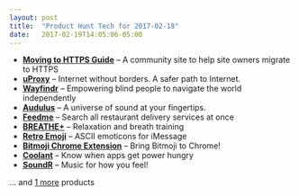 ```yaml
---
layout: post
title:  "Product Hunt Tech for 2017-02-18"
date:   2017-02-19T14:05:06-05:00
---
```


* **[Moving to HTTPS Guide](https://www.producthunt.com/posts/moving-to-https-guide?utm_campaign=producthunt-api&utm_medium=api&utm_source=Application%3A+Daily+Digest+RSS+%28ID%3A+3202%29)** – A community site to help site owners migrate to HTTPS
* **[uProxy](https://www.producthunt.com/posts/uproxy?utm_campaign=producthunt-api&utm_medium=api&utm_source=Application%3A+Daily+Digest+RSS+%28ID%3A+3202%29)** – Internet without borders. A safer path to Internet.
* **[Wayfindr](https://www.producthunt.com/posts/wayfindr?utm_campaign=producthunt-api&utm_medium=api&utm_source=Application%3A+Daily+Digest+RSS+%28ID%3A+3202%29)** – Empowering blind people to navigate the world independently
* **[Audulus](https://www.producthunt.com/posts/audulus?utm_campaign=producthunt-api&utm_medium=api&utm_source=Application%3A+Daily+Digest+RSS+%28ID%3A+3202%29)** – A universe of sound at your fingertips.
* **[Feedme](https://www.producthunt.com/posts/feedme-2?utm_campaign=producthunt-api&utm_medium=api&utm_source=Application%3A+Daily+Digest+RSS+%28ID%3A+3202%29)** – Search all restaurant delivery services at once
* **[BREATHE+](https://www.producthunt.com/posts/breathe-2?utm_campaign=producthunt-api&utm_medium=api&utm_source=Application%3A+Daily+Digest+RSS+%28ID%3A+3202%29)** – Relaxation and breath training
* **[Retro Emoji](https://www.producthunt.com/posts/retro-emoji?utm_campaign=producthunt-api&utm_medium=api&utm_source=Application%3A+Daily+Digest+RSS+%28ID%3A+3202%29)** – ASCII emoticons for iMessage
* **[Bitmoji Chrome Extension](https://www.producthunt.com/posts/bitmoji-chrome-extension?utm_campaign=producthunt-api&utm_medium=api&utm_source=Application%3A+Daily+Digest+RSS+%28ID%3A+3202%29)** – Bring Bitmoji to Chrome!
* **[Coolant](https://www.producthunt.com/posts/coolant-2?utm_campaign=producthunt-api&utm_medium=api&utm_source=Application%3A+Daily+Digest+RSS+%28ID%3A+3202%29)** – Know when apps get power hungry
* **[SoundR](https://www.producthunt.com/posts/soundr?utm_campaign=producthunt-api&utm_medium=api&utm_source=Application%3A+Daily+Digest+RSS+%28ID%3A+3202%29)** – Music for how you feel!

… and [1 more](https://www.producthunt.com/tech) products